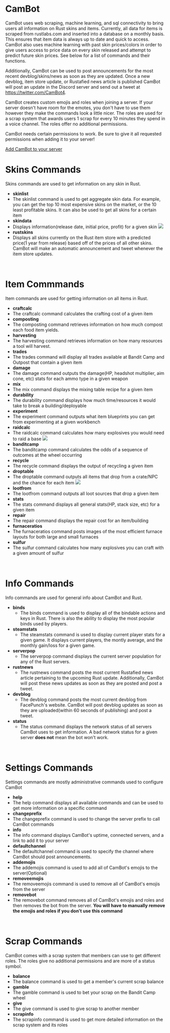 # CamBot
CamBot uses web scraping, machine learning, and sql connectivity to bring users all information on Rust skins and items. Currently, all data for items is scraped from rustlabs.com and inserted into a database on a monthly basis. This ensures that item data is always up to date and quick to access. CamBot also uses machine learning with past skin prices/colors in order to give users access to price data on every skin released and attempt to predict future skin prices. See below for a list of commands and their functions. 

Additionally, CamBot can be used to post announcements for the most recent devblog/skins/news as soon as they are updated. Once a new devblog, item store update, or Rustafied news article is published CamBot will post an update in the Discord server and send out a tweet at https://twitter.com/CamBot4.

CamBot creates custom emojis and roles when joining a server. If your server doesn't have room for the emotes, you don't have to use them however they make the commands look a little nicer. The roles are used for a scrap system that awards users 1 scrap for every 10 minutes they spend in a voice channel. The roles offer no additional permissions. 

CamBot needs certain permissions to work. Be sure to give it all requested permissions when adding it to your server!

[Add CamBot to your server](https://discord.com/oauth2/authorize?client_id=684058359686889483&permissions=1980623984&scope=bot)
<br>

# Skins Commands
Skins commands are used to get information on any skin in Rust.
* **skinlist**
 * The skinlist command is used to get aggregate skin data. For example, you can get the top 10 most expensive skins on the market, or the 10 least profitable skins. It can also be used to get all skins for a certain item
* **skindata**
 * Displays information(release date, initial price, profit) for a given skin
![](https://github.com/StefonMiller/CamBot/blob/master/gif/skindata.gif)
* **rustskins**
 * Displays all skins currently on the Rust item store with a predicted price(1 year from release) based off of the prices of all other skins. CamBot will make an automatic announcement and tweet whenever the item store updates.
<br>

# Item Commmands
Item commands are used for getting information on all items in Rust.

* **craftcalc**
 * The craftcalc command calculates the crafting cost of a given item
* **composting**
 * The composting command retrieves information on how much compost each food item yields.
* **harvesting**
 * The harvesting command retrieves information on how many resources a tool will harvest.
* **trades**
 * The trades command will display all trades available at Bandit Camp and Outpost that contain a given item
* **damage**
 * The damage command outputs the damage(HP, headshot multiplier, aim cone, etc) stats for each ammo type in a given weapon
* **mix**
 * The mix command displays the mixing table recipe for a given item
* **durability**
 * The durability command displays how much time/resources it would take to break a building/deployable
* **experiment**
 * The experiment command outputs what item blueprints you can get from experimenting at a given workbench
* **raidcalc**
 * The raidcalc command calculates how many explosives you would need to raid a base
![](https://github.com/StefonMiller/CamBot/blob/master/gif/raidcalc.gif)
* **banditcamp**
 * The banditcamp command calculates the odds of a sequence of outcomes at the wheel occurring
* **recycle**
 * The recycle command displays the output of recycling a given item
* **droptable**
 * The droptable command outputs all items that drop from a crate/NPC and the chance for each item
![](https://github.com/StefonMiller/CamBot/blob/master/gif/droptable.gif)
* **lootfrom**
 * The lootfrom command outputs all loot sources that drop a given item
* **stats**
 * The stats command displays all general stats(HP, stack size, etc) for a given item
* **repair**
 * The repair command displays the repair cost for an item/building
* **furnaceratios**
 * The furnaceratios command posts images of the most efficient furnace layouts for both large and small furnaces
* **sulfur**
 * The sulfur command calculates how many explosives you can craft with a given amount of sulfur
<br>

# Info Commands
Info commands are used for general info about CamBot and Rust.
* **binds**
  * The binds command is used to display all of the bindable actions and keys in Rust. There is also the ability to display the most popular binds used by players.
* **steamstats**
  * The steamstats command is used to display current player stats for a given game. It displays current players, the montly average, and the monthly gain/loss for a given game.
* **serverpop**
  * The serverpop command displays the current server population for any of the Rust servers.
* **rustnews**
  * The rustnews command posts the most current Rustafied news article pertaining to the upcoming Rust update. Additionally, CamBot will post these news updates as soon as they are posted and post a tweet.
* **devblog**
  * The devblog command posts the most current devblog from FacePunch's website. CamBot will post devblog updates as soon as they are uploaded(within 60 seconds of publishing) and post a tweet.
* **status**
  * The status command displays the network status of all servers CamBot uses to get information. A bad network status for a given server **does not** mean the bot won't work.
<br>

# Settings Commands
Settings commands are mostly administrative commands used to configure CamBot
* **help**
 * The help command displays all available commands and can be used to get more information on a specific command
* **changeprefix**
 * The changeprefix command is used to change the server prefix to call CamBot commands
* **info**
 * The info command displays CamBot's uptime, connected servers, and a link to add it to your server
* **defaultchannel**
 * The defaultchannel command is used to specify the channel where CamBot should post announcements.
* **addemojis**
 * The addemojis command is used to add all of CamBot's emojis to the server(Optional)
* **removeemojis**
 * The removeemojis command is used to remove all of CamBot's emojis from the server
* **removebot**
 * The removebot command removes all of CamBot's emojis and roles and then removes the bot from the server. **You will have to manually remove the emojis and roles if you don't use this command**
 <br>
 
# Scrap Commands
CamBot comes with a scrap system that members can use to get different roles. The roles give no additional permissions and are more of a status symbol.
* **balance**
 * The balance command is used to get a member's current scrap balance
* **gamble**
 * The gamble command is used to bet your scrap on the Bandit Camp wheel
* **give**
 * The give command is used to give scrap to another member
* **scrapinfo**
 * The scrapinfo command is used to get more detailed information on the scrap system and its roles
